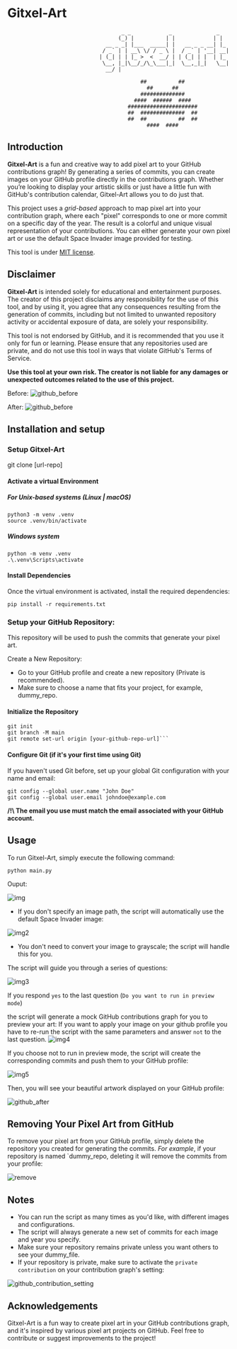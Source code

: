# Gitxel-Art
                                        _ _            _              _    
                                       (_) |          | |            | |   
                                   __ _ _| |___  _____| |   __ _ _ __| |_  
                                  / _` | | __\ \/ / _ \ |  / _` | '__| __| 
                                 | (_| | | |_ >  <  __/ | | (_| | |  | |_  
                                  \__, |_|\__/_/\_\___|_|  \__,_|_|   \__| 
                                   __/ | 

                                              ##          ##
                                                ##      ##        
                                              ##############
                                            ####  ######  ####
                                          ######################
                                          ##  ##############  ##     
                                          ##  ##          ##  ##
                                                ####  ####

## Introduction

**Gitxel-Art** is a fun and creative way to add pixel art to your GitHub contributions graph! 
By generating a series of commits, you can create images on your GitHub profile directly in the contributions graph. 
Whether you’re looking to display your artistic skills or just have a little fun with GitHub's contribution calendar, 
Gitxel-Art allows you to do just that.

This project uses a *grid-based* approach to map pixel art into your contribution graph,
where each "pixel" corresponds to one or more commit on a specific day of the year. 
The result is a colorful and unique visual representation of your contributions. 
You can either generate your own pixel art or use the default Space Invader image provided for testing.

This tool is under [MIT license](LICENSE.md).

## Disclaimer

**Gitxel-Art** is intended solely for educational and entertainment purposes. 
The creator of this project disclaims any responsibility for the use of this tool, and by using it, 
you agree that any consequences resulting from the generation of commits,
including but not limited to unwanted repository activity or accidental exposure of data, are solely your responsibility.

This tool is not endorsed by GitHub, and it is recommended that you use it only for fun or learning. 
Please ensure that any repositories used are private, and do not use this tool in ways that violate GitHub's Terms of Service.

**Use this tool at your own risk. The creator is not liable for any damages or unexpected outcomes related to the use of this project.**


Before:
![github_before](media/github_before.png)

After:
![github_before](media/github_after.png)


## Installation and setup

### Setup Gitxel-Art

git clone [url-repo]

#### Activate a virtual Environment

##### For Unix-based systems (Linux | macOS)

```shell
python3 -m venv .venv
source .venv/bin/activate
```

##### Windows system 

```shell
python -m venv .venv
.\.venv\Scripts\activate
```

#### Install Dependencies

Once the virtual environment is activated, install the required dependencies:


```shell
pip install -r requirements.txt
```


### Setup your GitHub Repository:
This repository will be used to push the commits that generate your pixel art.

Create a New Repository:
- Go to your GitHub profile and create a new repository (Private is recommended).
- Make sure to choose a name that fits your project, for example, dummy_repo.

#### Initialize the Repository

```shell
git init
git branch -M main
git remote set-url origin [your-github-repo-url]```

```



#### Configure Git (if it's your first time using Git)

If you haven't used Git before, set up your global Git configuration with your name and email:

```shell
git config --global user.name "John Doe"
git config --global user.email johndoe@example.com
```
**/!\ The email you use must match the email associated with your GitHub account.**

## Usage 

To run Gitxel-Art, simply execute the following command:

```shell
python main.py
```
Ouput:

![img](media/launch.png)

- If you don't specify an image path, the script will automatically use the default Space Invader image:

![img2](media/default_image.png)

- You don't need to convert your image to grayscale; the script will handle this for you.

The script will guide you through a series of questions:

![img3](media/all_steps.png)

If you respond `yes` to the last question (`Do you want to run in preview mode`)

the script will generate a mock GitHub contributions graph for you to preview your art:
If you want to apply your image on your github profile 
you have to re-run the script with the same parameters and answer `not` to the last question.
![img4](media/mocked_graph.png)

If you choose not to run in preview mode, the script will create the corresponding commits and push them to your GitHub profile:

![img5](media/commit_push.png)

Then, you will see your beautiful artwork displayed on your GitHub profile:

![github_after](media/github_after.png)

## Removing Your Pixel Art from GitHub

To remove your pixel art from your GitHub profile, simply delete the repository you created for generating the commits. 
*For example*, if your repository is named `dummy_repo, deleting it will remove the commits from your profile:

![remove](media/remove_art.png)

## Notes

- You can run the script as many times as you'd like, with different images and configurations.
- The script will always generate a new set of commits for each image and year you specify.
- Make sure your repository remains private unless you want others to see your dummy_file.
- If your repository is private, make sure to activate the `private contribution` on your contribution graph's setting:

![github_contribution_setting](media/contribution_setting.png)

## Acknowledgements

Gitxel-Art is a fun way to create pixel art in your GitHub contributions graph, 
and it's inspired by various pixel art projects on GitHub. 
Feel free to contribute or suggest improvements to the project!






